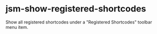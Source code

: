 # jsm-show-registered-shortcodes
Show all registered shortcodes under a "Registered Shortcodes" toolbar menu item.
